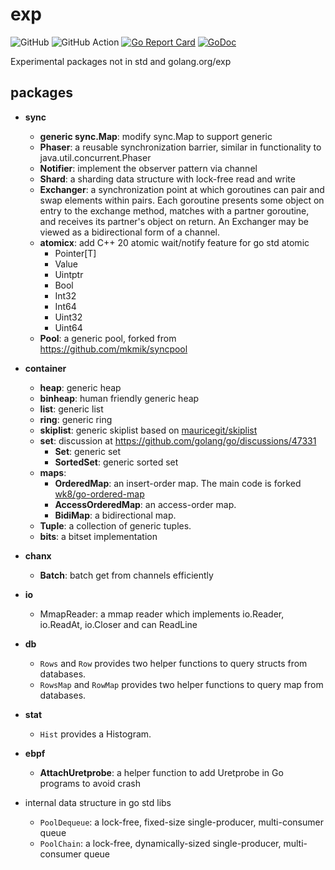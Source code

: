 # exp

![GitHub](https://img.shields.io/github/license/smallnest/exp) ![GitHub Action](https://github.com/smallnest/exp/actions/workflows/action.yaml/badge.svg) [![Go Report Card](https://goreportcard.com/badge/github.com/smallnest/exp)](https://goreportcard.com/report/github.com/smallnest/exp)  [![GoDoc](https://godoc.org/github.com/smallnest/exp?status.png)](http://godoc.org/github.com/smallnest/exp)  



Experimental packages not in std and golang.org/exp


## packages

- **sync**
  - **generic sync.Map**: modify sync.Map to support generic
  - **Phaser**: a reusable synchronization barrier, similar in functionality to java.util.concurrent.Phaser
  - **Notifier**: implement the observer pattern via channel
  - **Shard**: a sharding data structure with lock-free read and write
  - **Exchanger**: a synchronization point at which goroutines can pair and swap elements within pairs. Each goroutine presents some object on entry to the exchange method, matches with a partner goroutine, and receives its partner's object on return. An Exchanger may be viewed as a bidirectional form of a channel.
  - **atomicx**: add C++ 20 atomic wait/notify feature for go std atomic
    - Pointer[T]
    - Value
    - Uintptr
    - Bool
    - Int32
    - Int64
    - Uint32
    - Uint64
  - **Pool**: a generic pool, forked from https://github.com/mkmik/syncpool

- **container**
  - **heap**: generic heap
  - **binheap**: human friendly generic heap
  - **list**: generic list
  - **ring**: generic ring
  - **skiplist**: generic skiplist based on [mauricegit/skiplist](https://github.com/mauricegit/skiplist)
  - **set**: discussion at https://github.com/golang/go/discussions/47331
    - **Set**: generic set
    - **SortedSet**: generic sorted set 
  - **maps**:
    - **OrderedMap**: an insert-order map. The main code is forked [wk8/go-ordered-map](https://github.com/wk8/go-ordered-map)
    - **AccessOrderedMap**: an access-order map.
    - **BidiMap**: a bidirectional map. 
  - **Tuple**: a collection of generic tuples.
  - **bits**: a bitset implementation

- **chanx**
  - **Batch**: batch get from channels efficiently

- **io**
  - MmapReader: a mmap reader which implements io.Reader, io.ReadAt, io.Closer and can ReadLine

- **db**
  - `Rows` and `Row` provides two helper functions to query structs from databases.
  - `RowsMap` and `RowMap` provides two helper functions to query map from databases.

- **stat**
  - `Hist` provides a Histogram.

- **ebpf**
  - **AttachUretprobe**: a helper function to add Uretprobe in Go programs to avoid crash

- internal data structure in go std libs
  - `PoolDequeue`: a lock-free, fixed-size single-producer, multi-consumer queue
  - `PoolChain`: a lock-free, dynamically-sized single-producer, multi-consumer queue